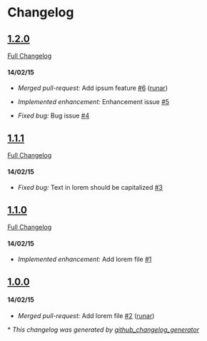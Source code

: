 # Changelog

## [1.2.0](https://github.com/runar/gittest/tree/1.2.0)
[Full Changelog](https://github.com/runar/gittest/compare/1.1.1...1.2.0)
#### 14/02/15
- *Merged pull-request:* Add ipsum feature [\#6](https://github.com/runar/gittest/pull/6) ([runar](https://github.com/runar))

- *Implemented enhancement:* Enhancement issue [\#5](https://github.com/runar/gittest/issues/5)

- *Fixed bug:* Bug issue [\#4](https://github.com/runar/gittest/issues/4)

## [1.1.1](https://github.com/runar/gittest/tree/1.1.1)
[Full Changelog](https://github.com/runar/gittest/compare/1.1.0...1.1.1)
#### 14/02/15
- *Fixed bug:* Text in lorem should be capitalized [\#3](https://github.com/runar/gittest/issues/3)

## [1.1.0](https://github.com/runar/gittest/tree/1.1.0)
[Full Changelog](https://github.com/runar/gittest/compare/1.0.0...1.1.0)
#### 14/02/15
- *Implemented enhancement:* Add lorem file [\#1](https://github.com/runar/gittest/issues/1)

## [1.0.0](https://github.com/runar/gittest/tree/1.0.0)
#### 14/02/15
- *Merged pull-request:* Add lorem file [\#2](https://github.com/runar/gittest/pull/2) ([runar](https://github.com/runar))



\* *This changelog was generated by [github_changelog_generator](https://github.com/skywinder/Github-Changelog-Generator)*